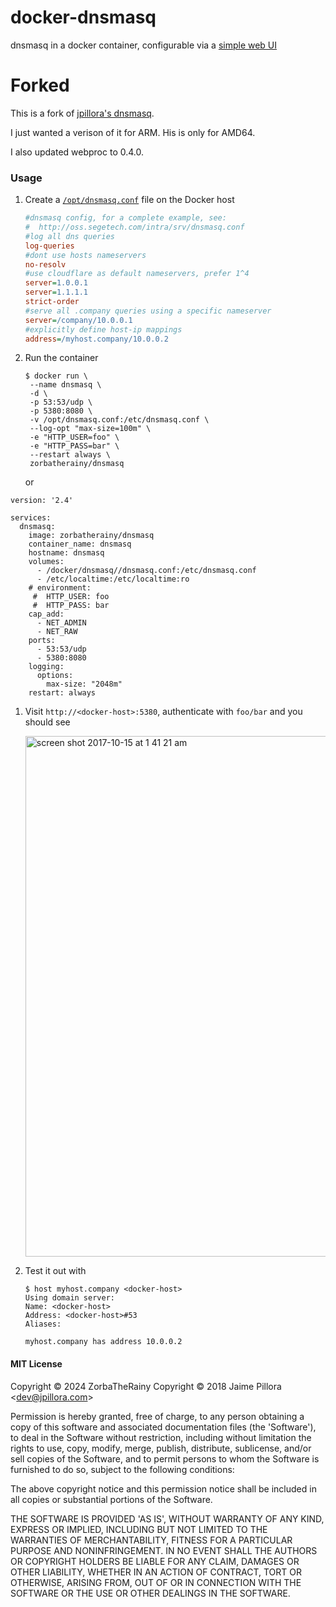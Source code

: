 # docker-dnsmasq

dnsmasq in a docker container, configurable via a [simple web UI](https://github.com/jpillora/webproc)


# Forked

This is a fork of [jpillora's dnsmasq](https://github.com/jpillora/docker-dnsmasq).

I just wanted a verison of it for ARM.  His is only for AMD64.

I also updated webproc to 0.4.0.


### Usage

1. Create a [`/opt/dnsmasq.conf`](http://oss.segetech.com/intra/srv/dnsmasq.conf) file on the Docker host

   ```ini
   #dnsmasq config, for a complete example, see:
   #  http://oss.segetech.com/intra/srv/dnsmasq.conf
   #log all dns queries
   log-queries
   #dont use hosts nameservers
   no-resolv
   #use cloudflare as default nameservers, prefer 1^4
   server=1.0.0.1
   server=1.1.1.1
   strict-order
   #serve all .company queries using a specific nameserver
   server=/company/10.0.0.1
   #explicitly define host-ip mappings
   address=/myhost.company/10.0.0.2
   ```

1. Run the container

   ```
   $ docker run \
   	--name dnsmasq \
   	-d \
   	-p 53:53/udp \
   	-p 5380:8080 \
   	-v /opt/dnsmasq.conf:/etc/dnsmasq.conf \
   	--log-opt "max-size=100m" \
   	-e "HTTP_USER=foo" \
   	-e "HTTP_PASS=bar" \
   	--restart always \
   	zorbatherainy/dnsmasq
   ```

   or
   
```
version: '2.4'

services:
  dnsmasq:
    image: zorbatherainy/dnsmasq
    container_name: dnsmasq    
    hostname: dnsmasq
    volumes:
      - /docker/dnsmasq//dnsmasq.conf:/etc/dnsmasq.conf
      - /etc/localtime:/etc/localtime:ro
    # environment:
     #  HTTP_USER: foo
     #  HTTP_PASS: bar
    cap_add:
      - NET_ADMIN
      - NET_RAW
    ports:
      - 53:53/udp
      - 5380:8080
    logging:
      options:
        max-size: "2048m"
    restart: always
   ```

1. Visit `http://<docker-host>:5380`, authenticate with `foo/bar` and you should see

   <img width="833" alt="screen shot 2017-10-15 at 1 41 21 am" src="https://user-images.githubusercontent.com/633843/31580966-baacba62-b1a9-11e7-8439-ca1ddfe828dd.png">

1. Test it out with

   ```
   $ host myhost.company <docker-host>
   Using domain server:
   Name: <docker-host>
   Address: <docker-host>#53
   Aliases:

   myhost.company has address 10.0.0.2
   ```

#### MIT License

Copyright &copy; 2024 ZorbaTheRainy
Copyright &copy; 2018 Jaime Pillora &lt;dev@jpillora.com&gt;

Permission is hereby granted, free of charge, to any person obtaining
a copy of this software and associated documentation files (the
'Software'), to deal in the Software without restriction, including
without limitation the rights to use, copy, modify, merge, publish,
distribute, sublicense, and/or sell copies of the Software, and to
permit persons to whom the Software is furnished to do so, subject to
the following conditions:

The above copyright notice and this permission notice shall be
included in all copies or substantial portions of the Software.

THE SOFTWARE IS PROVIDED 'AS IS', WITHOUT WARRANTY OF ANY KIND,
EXPRESS OR IMPLIED, INCLUDING BUT NOT LIMITED TO THE WARRANTIES OF
MERCHANTABILITY, FITNESS FOR A PARTICULAR PURPOSE AND NONINFRINGEMENT.
IN NO EVENT SHALL THE AUTHORS OR COPYRIGHT HOLDERS BE LIABLE FOR ANY
CLAIM, DAMAGES OR OTHER LIABILITY, WHETHER IN AN ACTION OF CONTRACT,
TORT OR OTHERWISE, ARISING FROM, OUT OF OR IN CONNECTION WITH THE
SOFTWARE OR THE USE OR OTHER DEALINGS IN THE SOFTWARE.

[dockerhub]: https://hub.docker.com/r/zorbatherainy/dnsmasq/
